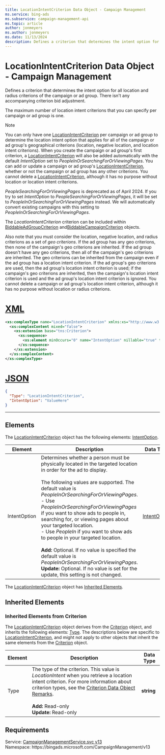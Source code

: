 ```yaml
---
title: LocationIntentCriterion Data Object - Campaign Management
ms.service: bing-ads
ms.subservice: campaign-management-api
ms.topic: article
author: jonmeyers
ms.author: jonmeyers
ms.date: 11/13/2024
description: Defines a criterion that determines the intent option for all location and radius criterions of the campaign or ad group.
---
```

# LocationIntentCriterion Data Object - Campaign Management
Defines a criterion that determines the intent option for all location and radius criterions of the campaign or ad group. There isn't any accompanying criterion bid adjustment. 

The maximum number of location intent criterions that you can specify per campaign or ad group is one.

> [!NOTE]
> You can only have one [LocationIntentCriterion](locationintentcriterion.md) per campaign or ad group to determine the location intent option that applies for all of the campaign or ad group's geographical criterions (location, negative location, and location intent criterions). When you create the campaign or ad group's first criterion, a [LocationIntentCriterion](locationintentcriterion.md) will also be added automatically with the default *IntentOption* set to *PeopleInOrSearchingForOrViewingPages*. You can add or update a campaign or ad group's [LocationIntentCriterion](locationintentcriterion.md), whether or not the campaign or ad group has any other criterions. You cannot delete a [LocationIntentCriterion](locationintentcriterion.md), although it has no purpose without location or location intent criterions.
> 
> *PeopleSearchingForOrViewingPages* is deprecated as of April 2024. If you try to set *IntentOption* to *PeopleSearchingForOrViewingPages*, it will be set to *PeopleInOrSearchingForOrViewingPages* instead. We will automatically convert existing campaigns with this setting to *PeopleInOrSearchingForOrViewingPages*.

The *LocationIntentCriterion* criterion can be included within [BiddableAdGroupCriterion](biddableadgroupcriterion.md) and[BiddableCampaignCriterion](biddablecampaigncriterion.md) objects. 

Also note that you must consider the location, negative location, and radius criterions as a set of *geo criterions*. If the ad group has any geo criterions, then none of the campaign's geo criterions are inherited. If the ad group doesn't have any geo criterions, then all of the campaign's geo criterions are inherited. The geo criterions can be inherited from the campaign even if the ad group has a location intent criterion. If the ad group's geo criterions are used, then the ad group's location intent criterion is used; if the campaign's geo criterions are inherited, then the campaign's location intent criterion is used and the ad group's location intent criterion is ignored. You cannot delete a campaign or ad group's location intent criterion, although it has no purpose without location or radius criterions. 

# [XML](#tab/xml)

```xml
<xs:complexType name="LocationIntentCriterion" xmlns:xs="http://www.w3.org/2001/XMLSchema">
  <xs:complexContent mixed="false">
    <xs:extension base="tns:Criterion">
      <xs:sequence>
        <xs:element minOccurs="0" name="IntentOption" nillable="true" type="tns:IntentOption" />
      </xs:sequence>
    </xs:extension>
  </xs:complexContent>
</xs:complexType>
```

# [JSON](#tab/json)

```json
{
  "Type": "LocationIntentCriterion",
  "IntentOption": "ValueHere"
}
```

-----

## <a name="elements"></a>Elements

The [LocationIntentCriterion](locationintentcriterion.md) object has the following elements: [IntentOption](#intentoption).

|Element|Description|Data Type|
|-----------|---------------|-------------|
|<a name="intentoption"></a>IntentOption|Determines whether a person must be physically located in the targeted location in order for the ad to display.<br/><br/>The following values are supported. The default value is *PeopleInOrSearchingForOrViewingPages*.<br/>- Use *PeopleInOrSearchingForOrViewingPages* if you want to show ads to people in, searching for, or viewing pages about your targeted location.<br/>- Use *PeopleIn* if you want to show ads to people in your targeted location.<br/><br/>**Add:** Optional. If no value is specified the default value is *PeopleInOrSearchingForOrViewingPages*.<br/>**Update:** Optional. If no value is set for the update, this setting is not changed.|[IntentOption](intentoption.md)|

The [LocationIntentCriterion](locationintentcriterion.md) object has [Inherited Elements](#inheritedelements).

## <a name="inheritedelements"></a>Inherited Elements

### <a name="inheritedelementscriterion"></a>Inherited Elements from Criterion
The [LocationIntentCriterion](locationintentcriterion.md) object derives from the [Criterion](criterion.md) object, and inherits the following elements: [Type](#type). The descriptions below are specific to [LocationIntentCriterion](locationintentcriterion.md), and might not apply to other objects that inherit the same elements from the [Criterion](criterion.md) object.  

|Element|Description|Data Type|
|-----------|---------------|-------------|
|<a name="type"></a>Type|The type of the criterion. This value is *LocationIntent* when you retrieve a location intent criterion. For more information about criterion types, see the [Criterion Data Object Remarks](criterion.md#remarks).<br/><br/>**Add:** Read-only<br/>**Update:** Read-only|**string**|

## Requirements
Service: [CampaignManagementService.svc v13](https://campaign.api.bingads.microsoft.com/Api/Advertiser/CampaignManagement/v13/CampaignManagementService.svc)  
Namespace: https\://bingads.microsoft.com/CampaignManagement/v13  


